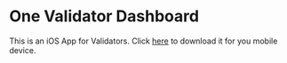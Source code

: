 # One Validator Dashboard

This is an iOS App for Validators. Click [here](https://apps.apple.com/us/app/one-validator-dashboard/id1511067261) to download it for you mobile device.

